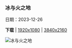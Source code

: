 ### 冰与火之地

日期：2023-12-26

**下载**  |  [1920x1080](https://cn.bing.com/th?id=OHR.KirkjufellAurora_ZH-CN7878752057_1920x1080.jpg)  |  [3840x2160](https://cn.bing.com/th?id=OHR.KirkjufellAurora_ZH-CN7878752057_UHD.jpg)

![冰与火之地](https://cn.bing.com/th?id=OHR.KirkjufellAurora_ZH-CN7878752057_1920x1080.jpg "教堂山，斯奈山半岛，冰岛 (© Ratnakorn Piyasirisorost/Getty Images)")

